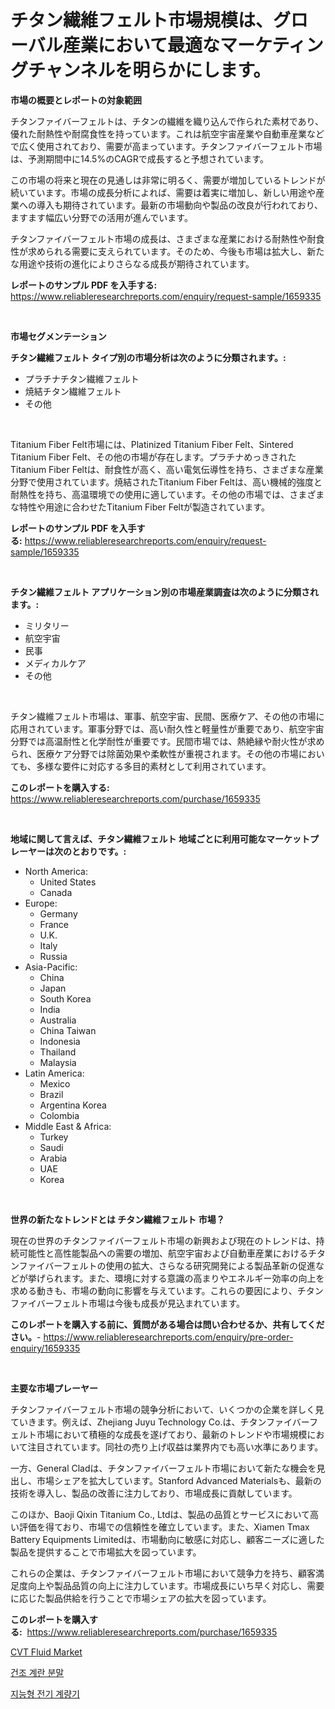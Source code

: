 <p><h1>チタン繊維フェルト市場規模は、グローバル産業において最適なマーケティングチャンネルを明らかにします。</h1></p><p><strong>市場の概要とレポートの対象範囲</strong></p>
<p><p>チタンファイバーフェルトは、チタンの繊維を織り込んで作られた素材であり、優れた耐熱性や耐腐食性を持っています。これは航空宇宙産業や自動車産業などで広く使用されており、需要が高まっています。チタンファイバーフェルト市場は、予測期間中に14.5%のCAGRで成長すると予想されています。</p><p>この市場の将来と現在の見通しは非常に明るく、需要が増加しているトレンドが続いています。市場の成長分析によれば、需要は着実に増加し、新しい用途や産業への導入も期待されています。最新の市場動向や製品の改良が行われており、ますます幅広い分野での活用が進んでいます。</p><p>チタンファイバーフェルト市場の成長は、さまざまな産業における耐熱性や耐食性が求められる需要に支えられています。そのため、今後も市場は拡大し、新たな用途や技術の進化によりさらなる成長が期待されています。</p></p>
<p><strong>レポートのサンプル PDF を入手する:</strong> <a href="https://www.reliableresearchreports.com/enquiry/request-sample/1659335">https://www.reliableresearchreports.com/enquiry/request-sample/1659335</a></p>
<p>&nbsp;</p>
<p><strong>市場セグメンテーション</strong></p>
<p><strong>チタン繊維フェルト タイプ別の市場分析は次のように分類されます。:</strong></p>
<p><ul><li>プラチナチタン繊維フェルト</li><li>焼結チタン繊維フェルト</li><li>その他</li></ul></p>
<p>&nbsp;</p>
<p><p>Titanium Fiber Felt市場には、Platinized Titanium Fiber Felt、Sintered Titanium Fiber Felt、その他の市場が存在します。プラチナめっきされたTitanium Fiber Feltは、耐食性が高く、高い電気伝導性を持ち、さまざまな産業分野で使用されています。焼結されたTitanium Fiber Feltは、高い機械的強度と耐熱性を持ち、高温環境での使用に適しています。その他の市場では、さまざまな特性や用途に合わせたTitanium Fiber Feltが製造されています。</p></p>
<p><strong>レポートのサンプル PDF を入手する:</strong>&nbsp;<a href="https://www.reliableresearchreports.com/enquiry/request-sample/1659335">https://www.reliableresearchreports.com/enquiry/request-sample/1659335</a></p>
<p>&nbsp;</p>
<p><strong> チタン繊維フェルト アプリケーション別の市場産業調査は次のように分類されます。:</strong></p>
<p><ul><li>ミリタリー</li><li>航空宇宙</li><li>民事</li><li>メディカルケア</li><li>その他</li></ul></p>
<p>&nbsp;</p>
<p><p>チタン繊維フェルト市場は、軍事、航空宇宙、民間、医療ケア、その他の市場に応用されています。軍事分野では、高い耐久性と軽量性が重要であり、航空宇宙分野では高温耐性と化学耐性が重要です。民間市場では、熱絶縁や耐火性が求められ、医療ケア分野では除菌効果や柔軟性が重視されます。その他の市場においても、多様な要件に対応する多目的素材として利用されています。</p></p>
<p><strong>このレポートを購入する:</strong>&nbsp; <a href="https://www.reliableresearchreports.com/purchase/1659335">https://www.reliableresearchreports.com/purchase/1659335</a></p>
<p>&nbsp;</p>
<p><strong>地域に関して言えば、チタン繊維フェルト 地域ごとに利用可能なマーケットプレーヤーは次のとおりです。:</strong></p>
<p><ul>
    <li>
        North America:
        <ul>
            <li>United States</li>
            <li>Canada</li>
        </ul>
    </li>
    <li>
        Europe:
        <ul>
            <li>Germany</li>
            <li>France</li>
            <li>U.K.</li>
            <li>Italy</li>
            <li>Russia</li>
        </ul>
    </li>
    <li>
        Asia-Pacific:
        <ul>
            <li>China</li>
            <li>Japan</li>
            <li>South Korea</li>
            <li>India</li>
            <li>Australia</li>
            <li>China Taiwan</li>
            <li>Indonesia</li>
            <li>Thailand</li>
            <li>Malaysia</li>
        </ul>
    </li>
    <li>
        Latin America:
        <ul>
            <li>Mexico</li>
            <li>Brazil</li>
            <li>Argentina Korea</li>
            <li>Colombia</li>
        </ul>
    </li>
    <li>
        Middle East & Africa:
        <ul>
            <li>Turkey</li>
            <li>Saudi</li>
            <li>Arabia</li>
            <li>UAE</li>
            <li>Korea</li>
        </ul>
    </li>
    </ul></p>
<p>&nbsp;</p>
<p><strong>世界の新たなトレンドとは チタン繊維フェルト 市場？</strong></p>
<p><p>現在の世界のチタンファイバーフェルト市場の新興および現在のトレンドは、持続可能性と高性能製品への需要の増加、航空宇宙および自動車産業におけるチタンファイバーフェルトの使用の拡大、さらなる研究開発による製品革新の促進などが挙げられます。また、環境に対する意識の高まりやエネルギー効率の向上を求める動きも、市場の動向に影響を与えています。これらの要因により、チタンファイバーフェルト市場は今後も成長が見込まれています。</p></p>
<p><strong>このレポートを購入する前に、質問がある場合は問い合わせるか、共有してください。</strong>- <a href="https://www.reliableresearchreports.com/enquiry/pre-order-enquiry/1659335">https://www.reliableresearchreports.com/enquiry/pre-order-enquiry/1659335</a></p>
<p>&nbsp;</p>
<p><strong>主要な市場プレーヤー</strong></p>
<p><p>チタンファイバーフェルト市場の競争分析において、いくつかの企業を詳しく見ていきます。例えば、Zhejiang Juyu Technology Co.は、チタンファイバーフェルト市場において積極的な成長を遂げており、最新のトレンドや市場規模において注目されています。同社の売り上げ収益は業界内でも高い水準にあります。</p><p>一方、General Cladは、チタンファイバーフェルト市場において新たな機会を見出し、市場シェアを拡大しています。Stanford Advanced Materialsも、最新の技術を導入し、製品の改善に注力しており、市場成長に貢献しています。</p><p>このほか、Baoji Qixin Titanium Co., Ltdは、製品の品質とサービスにおいて高い評価を得ており、市場での信頼性を確立しています。また、Xiamen Tmax Battery Equipments Limitedは、市場動向に敏感に対応し、顧客ニーズに適した製品を提供することで市場拡大を図っています。</p><p>これらの企業は、チタンファイバーフェルト市場において競争力を持ち、顧客満足度向上や製品品質の向上に注力しています。市場成長にいち早く対応し、需要に応じた製品供給を行うことで市場シェアの拡大を図っています。</p></p>
<p><strong>このレポートを購入する:</strong>&nbsp;&nbsp;<a href="https://www.reliableresearchreports.com/purchase/1659335">https://www.reliableresearchreports.com/purchase/1659335</a></p>
<p><p><a href="https://circular-yam-9b9.notion.site/CVT-Fluid-Market-Research-Report-Forecasted-for-Period-from-2024-2031-by-Market-Type-Market-Appl-29911beec1f14948830d05830fb97e6d">CVT Fluid Market</a></p><p><a href="https://medium.com/@giovanileannon/%EA%B1%B4%EC%A1%B0%ED%95%9C-%EA%B3%84%EB%9E%80-%EB%B6%84%EB%A7%90-%EC%8B%9C%EC%9E%A5-%EC%A2%85%EB%A5%98-%EC%9D%91%EC%9A%A9-%EB%B0%8F-%EC%A7%80%EB%A6%AC%EC%97%90-%EB%8C%80%ED%95%9C-%ED%8F%AC%EA%B4%84%EC%A0%81%EC%9D%B8-%ED%8F%89%EA%B0%80-30f7a28fb433">건조 계란 분말</a></p><p><a href="https://medium.com/@angelardelean202220221/%EC%A7%80%EB%8A%A5%ED%98%95-%EC%A0%84%EB%A0%A5%EA%B3%84%EB%9F%89%EA%B8%B0-%EC%8B%9C%EC%9E%A5%EC%9D%80-%EC%8B%9C%EC%9E%A5-%EC%A0%90%EC%9C%A0%EC%9C%A8-%EC%8B%9C%EC%9E%A5-%EB%8F%99%ED%96%A5-%EB%B0%8F-%EC%8B%9C%EC%9E%A5-%EC%84%B1%EC%9E%A5%EC%97%90-%EA%B4%80%ED%95%9C-%EC%A0%95%EB%B3%B4%EB%A5%BC-%EC%A0%9C%EA%B3%B5%ED%95%A9%EB%8B%88%EB%8B%A4-a1c93d956f0c">지능형 전기 계량기</a></p></p>